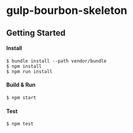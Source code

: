 # gulp-bourbon-skeleton

## Getting Started
#### Install
```
$ bundle install --path vendor/bundle
$ npm install
$ npm run install
```

#### Build & Run
```
$ npm start
```

#### Test
```
$ npm test
```
